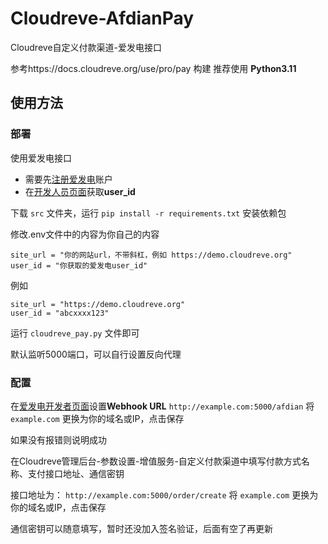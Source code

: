 # Cloudreve-AfdianPay
Cloudreve自定义付款渠道-爱发电接口

参考https://docs.cloudreve.org/use/pro/pay 构建
推荐使用 **Python3.11**

## 使用方法

### 部署

使用爱发电接口

- 需要先[注册爱发电](https://afdian.net/)账户
- 在[开发人员页面](https://afdian.net/dashboard/dev)获取**user_id**

下载 `src` 文件夹，运行 `pip install -r requirements.txt` 安装依赖包

修改.env文件中的内容为你自己的内容

```
site_url = "你的网站url，不带斜杠，例如 https://demo.cloudreve.org"
user_id = "你获取的爱发电user_id"
```

例如

```
site_url = "https://demo.cloudreve.org"
user_id = "abcxxxx123"
```

运行 `cloudreve_pay.py` 文件即可

默认监听5000端口，可以自行设置反向代理

### 配置

在[爱发电开发者页面](https://afdian.net/dashboard/dev)设置**Webhook URL** `http://example.com:5000/afdian` 将 `example.com` 更换为你的域名或IP，点击保存

如果没有报错则说明成功

在Cloudreve管理后台-参数设置-增值服务-自定义付款渠道中填写付款方式名称、支付接口地址、通信密钥

接口地址为： `http://example.com:5000/order/create`  将 `example.com` 更换为你的域名或IP，点击保存

通信密钥可以随意填写，暂时还没加入签名验证，后面有空了再更新

